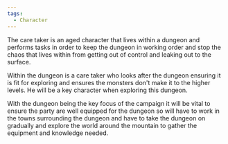 ```yaml
---
tags:
  - Character
---
```

The care taker is an aged character that lives within a dungeon and performs tasks in order to keep the dungeon in working order and stop the chaos that lives within from getting out of control and leaking out to the surface.

Within the dungeon is a care taker who looks after the dungeon ensuring it is fit for exploring and ensures the monsters don't make it to the higher levels. He will be a key character when exploring this dungeon.

With the dungeon being the key focus of the campaign it will be vital to ensure the party are well equipped for the dungeon so will have to work in the towns surrounding the dungeon and have to take the dungeon on gradually and explore the world around the mountain to gather the equipment and knowledge needed.